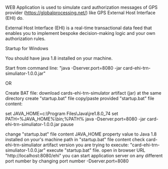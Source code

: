 WEB Application is used to simulate card authorization messages of GPS provider (https://globalprocessing.net/) like GPS External Host Interface (EHI) do.

External Host Interface (EHI) is a real-time transactional data feed that enables you to implement bespoke decision-making logic and your own authorization rules.


Startup for Windows

You should have java 1.8 installed on your machine.

Start from command line:
"java -Dserver.port=8080 -jar card-ehi-trn-simuliator-1.0.0.jar"

OR

Create BAT file:
download cards-ehi-trn-simulator artifact (jar)
at the same directory create "startup.bat" file
copy/paste provided "startup.bat" file content:

set JAVA_HOME=c:\Program Files\Java\jre1.8.0_74
set PATH=%JAVA_HOME%\bin;%PATH%
java -Dserver.port=8080 -jar card-ehi-trn-simuliator-1.0.0.jar
pause

change "startup.bat" file content JAVA_HOME property value to Java 1.8 installed on your's machine path
in "startup.bat" file content check card-ehi-trn-simuliator artifact version you are trying to execute: "card-ehi-trn-simuliator-1.0.0.jar"
execute "startup.bat" file.
open in browser URL "http://localhost:8080/ehi"
you can start application server on any different port number by changing port number -Dserver.port=8080
